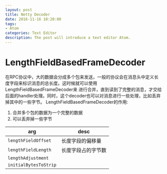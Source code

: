 ```yaml
---
layout: post
title: Netty Decoder
date: 2016-11-16 10:20:00
tags:
- Atom
categories: Text Editor
description: The post will introduce a text editor Atom.
---
```




# LengthFieldBasedFrameDecoder
在RPC协议中，大的数据会分成多个包来发送，一般的协议会在消息头中定义长度字段来标识消息的总长度。这时候就可以使用LengthFieldBasedFrameDecoder来
进行合并，直到读到了完整的消息，才交给后面的handler处理。同时，这个decoder也可以对消息进行一些处理，比如丢弃掉其中的一些字节。
LengthFieldBasedFrameDecoder的作用:
1. 合并多个包的数据为一个完整的数据
2. 可以丢弃掉一些字节

|             arg            |                         desc                          | 
| -------------------------- | ----------------------------------------------------- |
| `lengthFieldOffset`        | 长度字段的偏移量                                         |
| `lengthFieldLength`        | 长度字段占的字节数                                       |
| `lengthAdjustment`         |                                                        |
| `initialBytesToStrip`      |                                                       |
